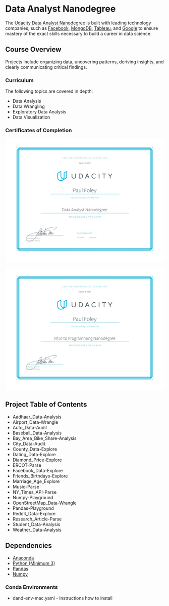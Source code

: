 # Data Analyst Nanodegree

The [Udacity Data Analyst Nanodegree](https://www.udacity.com/course/data-analyst-nanodegree--nd002) is built with leading technology companies, such as [Facebook](https://www.facebook.com/), [MongoDB](https://www.mongodb.com/), [Tableau](https://www.tableau.com/), and [Google](https://www.google.com/) to ensure mastery of the exact skills necessary to build a career in data science.

## Course Overview
Projects include organizing data, uncovering patterns, deriving insights, and clearly communicating critical findings.

### Curriculum
The following topics are covered in depth:

* Data Analysis
* Data Wrangling
* Exploratory Data Analysis
* Data Visualization

### Certificates of Completion

![Udacity Nanodegree Certificate Data Analyst](Certificate_Nanodegree-Data_Analyst.jpg?raw=true "Udacity Nanodegree Certificate Data Analyst")

![Udacity Nanodegree Certificate Programming](Certificate_Nanodegree-Programming.jpg?raw=true "Udacity Nanodegree Certificate Programming")


## Project Table of Contents

* Aadhaar_Data-Analysis
* Airport_Data-Wrangle
* Auto_Data-Audit
* Baseball_Data-Analysis
* Bay_Area_Bike_Share-Analysis
* City_Data-Audit
* County_Data-Explore
* Dating_Data-Explore
* Diamond_Price-Explore
* ERCOT-Parse
* Facebook_Data-Explore
* Friends_Birthdays-Explore
* Marriage_Age_Explore
* Music-Parse
* NY_Times_API-Parse
* Numpy-Playground
* OpenStreetMap_Data-Wrangle
* Pandas-Playground
* Reddit_Data-Explore
* Research_Article-Parse
* Student_Data-Analysis
* Weather_Data-Analysis


## Dependencies

* [Anaconda](https://www.continuum.io/downloads)
* [Python (Minimum 3)](https://www.continuum.io/blog/developer-blog/python-3-support-anaconda)
* [Pandas](https://anaconda.org/anaconda/pandas)
* [Numpy](https://anaconda.org/anaconda/numpy)

### Conda Environments

* dand-env-mac.yaml - Instructions how to install

